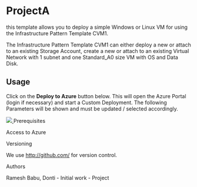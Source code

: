# ProjectA
this template allows you to deploy a simple Windows or Linux VM for using the Infrastructure Pattern Template CVM1.

The Infrastructure Pattern Template CVM1 can either deploy a new or attach to an existing Storage Account, create a new or attach to an existing Virtual Network with 1 subnet and one Standard_A0 size VM with OS and Data Disk.

## Usage

Click on the **Deploy to Azure** button below. This will open the Azure Portal (login if necessary) and start a Custom Deployment. The following Parameters will be shown and must be updated / selected accordingly. 

<a href="https://portal.azure.com/#create/Microsoft.Template/uri/https%3A%2F%2Fraw.githubusercontent.com%2Fdrameshdba%2FProjectA%2Fmaster%2Fazuredeploy.json" target="_blank">
    <img src="http://azuredeploy.net/deploybutton.png"/>
</a>
Prerequisites

Access to Azure

Versioning

We use http://github.com/ for version control.

Authors

Ramesh Babu, Donti - Initial work - Project
